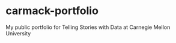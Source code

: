 # carmack-portfolio
My public portfolio for Telling Stories with Data at Carnegie Mellon University
